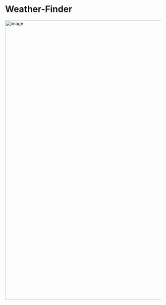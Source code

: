 # Weather-Finder

<img width="900" alt="image" src="https://user-images.githubusercontent.com/79055502/230735419-04315303-5025-463c-9c0a-950c60dbf19d.png">
